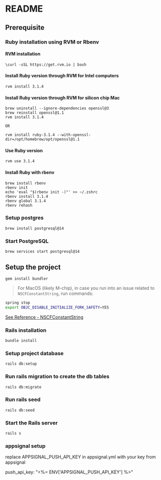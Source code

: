 # README

## Prerequisite

### Ruby installation using RVM or Rbenv

#### RVM installation
`\curl -sSL https://get.rvm.io | bash`

#### Install Ruby version through RVM for Intel computers
`rvm install 3.1.4`

#### Install Ruby version through RVM for silicon chip Mac

```
brew uninstall --ignore-dependencies openssl@3
brew reinstall openssl@1.1
rvm install 3.1.4

OR

rvm install ruby-3.1.4 --with-openssl-dir=/opt/homebrew/opt/openssl@1.1
```

#### Use Ruby version
`rvm use 3.1.4`

#### Install Ruby with rbenv

```
brew install rbenv
rbenv init
echo 'eval "$(rbenv init -)"' >> ~/.zshrc 
rbenv install 3.1.4
rbenv global 3.1.4
rbenv rehash
```

### Setup postgres
`brew install postgresql@14`

### Start PostgreSQL
`brew services start postgresql@14`


## Setup the project

`gem install bundler`

> For MacOS (likely M-chip), in case you run into an issue related to `NSCFConstantString`, run commands:

```sh
spring stop
export OBJC_DISABLE_INITIALIZE_FORK_SAFETY=YES
```

[See Reference - NSCFConstantString](https://www.jdeen.com/blog/fix-ruby-macos-nscfconstantstring-initialize-error)


### Rails installation
`bundle install`

### Setup project database
`rails db:setup`

### Run rails migration to create the db tables
`rails db:migrate`

### Run rails seed
`rails db:seed`

### Start the Rails server
`rails s`

### appsignal setup

  replace APPSIGNAL_PUSH_API_KEY in appsignal.yml with your key from appsignal

  push_api_key: "<%= ENV['APPSIGNAL_PUSH_API_KEY'] %>"
